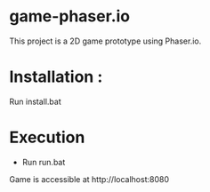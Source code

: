 # game-phaser.io
This project is a 2D game prototype using Phaser.io.

# Installation :
Run install.bat

# Execution
- Run run.bat

Game is accessible at http://localhost:8080
